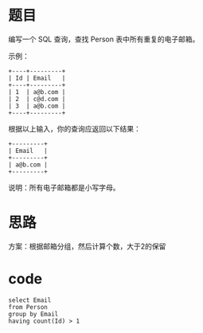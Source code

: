 # 题目

编写一个 SQL 查询，查找 Person 表中所有重复的电子邮箱。

示例：

```
+----+---------+
| Id | Email   |
+----+---------+
| 1  | a@b.com |
| 2  | c@d.com |
| 3  | a@b.com |
+----+---------+
```


根据以上输入，你的查询应返回以下结果：

```
+---------+
| Email   |
+---------+
| a@b.com |
+---------+
```


说明：所有电子邮箱都是小写字母。

# 思路

方案：根据邮箱分组，然后计算个数，大于2的保留

# code

```mysql
select Email   
from Person 
group by Email
having count(Id) > 1
```

